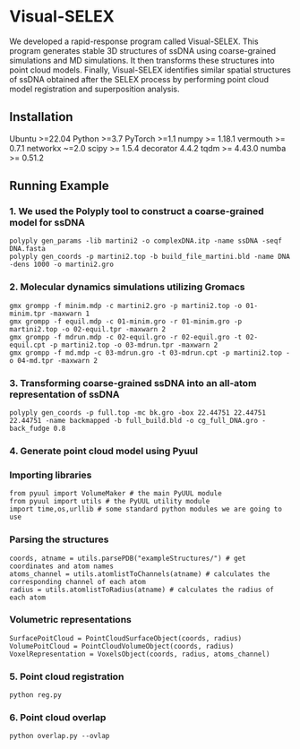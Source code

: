 # Visual-SELEX
We developed a rapid-response program called Visual-SELEX. This program generates stable 3D structures of ssDNA using coarse-grained simulations and MD simulations. It then transforms these structures into point cloud models. Finally, Visual-SELEX identifies similar spatial structures of ssDNA obtained after the SELEX process by performing point cloud model registration and superposition analysis.
## Installation
Ubuntu >=22.04
Python >=3.7
PyTorch >=1.1
numpy	>= 1.18.1
vermouth	>= 0.7.1
networkx	~=2.0
scipy	>= 1.5.4
decorator	4.4.2
tqdm	>= 4.43.0
numba >= 0.51.2
## Running Example
### 1. We used the Polyply tool to construct a coarse-grained model for ssDNA
```
polyply gen_params -lib martini2 -o complexDNA.itp -name ssDNA -seqf DNA.fasta
polyply gen_coords -p martini2.top -b build_file_martini.bld -name DNA -dens 1000 -o martini2.gro
```
### 2. Molecular dynamics simulations utilizing Gromacs
```
gmx grompp -f minim.mdp -c martini2.gro -p martini2.top -o 01-minim.tpr -maxwarn 1
gmx grompp -f equil.mdp -c 01-minim.gro -r 01-minim.gro -p martini2.top -o 02-equil.tpr -maxwarn 2
gmx grompp -f mdrun.mdp -c 02-equil.gro -r 02-equil.gro -t 02-equil.cpt -p martini2.top -o 03-mdrun.tpr -maxwarn 2
gmx grompp -f md.mdp -c 03-mdrun.gro -t 03-mdrun.cpt -p martini2.top -o 04-md.tpr -maxwarn 2
```
### 3. Transforming coarse-grained ssDNA into an all-atom representation of ssDNA
```
polyply gen_coords -p full.top -mc bk.gro -box 22.44751 22.44751 22.44751 -name backmapped -b full_build.bld -o cg_full_DNA.gro -back_fudge 0.8
```
### 4. Generate point cloud model using Pyuul
### Importing libraries
```
from pyuul import VolumeMaker # the main PyUUL module
from pyuul import utils # the PyUUL utility module
import time,os,urllib # some standard python modules we are going to use
```
### Parsing the structures
```
coords, atname = utils.parsePDB("exampleStructures/") # get coordinates and atom names
atoms_channel = utils.atomlistToChannels(atname) # calculates the corresponding channel of each atom
radius = utils.atomlistToRadius(atname) # calculates the radius of each atom
```
### Volumetric representations
```
SurfacePoitCloud = PointCloudSurfaceObject(coords, radius)
VolumePoitCloud = PointCloudVolumeObject(coords, radius)
VoxelRepresentation = VoxelsObject(coords, radius, atoms_channel)
```
### 5. Point cloud registration
```
python reg.py
```
### 6. Point cloud overlap
```
python overlap.py --ovlap
```
